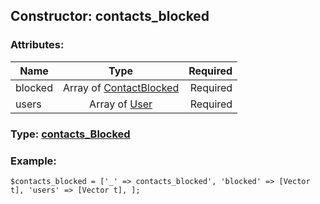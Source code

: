 ## Constructor: contacts\_blocked  

### Attributes:

| Name     |    Type       | Required |
|----------|:-------------:|---------:|
|blocked|Array of [ContactBlocked](../types/ContactBlocked.md) | Required|
|users|Array of [User](../types/User.md) | Required|


### Type: [contacts\_Blocked](../types/contacts\_Blocked.md)

### Example:


```
$contacts_blocked = ['_' => contacts_blocked', 'blocked' => [Vector t], 'users' => [Vector t], ];
```